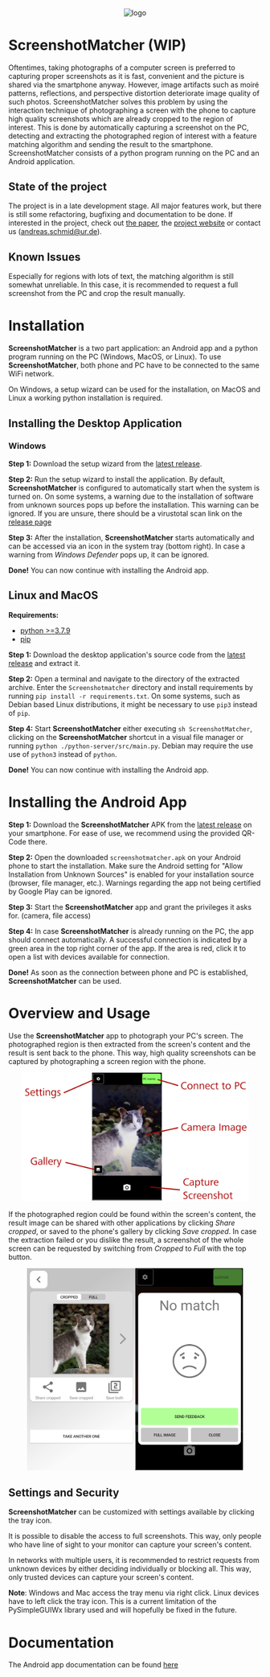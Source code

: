 <div align="center">
<img src="https://user-images.githubusercontent.com/55558407/131850012-8d9aa470-18f3-419c-a7f4-7e69bb1f44d7.png" alt="logo" width="200" align="center"/>
</div>

#  ScreenshotMatcher (WIP)

Oftentimes, taking photographs of a computer screen is preferred to capturing proper screenshots as it is fast, convenient and the picture is shared via the smartphone anyway.
However, image artifacts such as moiré patterns, reflections, and perspective distortion deteriorate image quality of such photos.
ScreenshotMatcher solves this problem by using the interaction technique of photographing a screen with the phone to capture high quality screenshots which are already cropped to the region of interest.
This is done by automatically capturing a screenshot on the PC, detecting and extracting the photographed region of interest with a feature matching algorithm and sending the result to the smartphone.
ScreenshotMatcher consists of a python program running on the PC and an Android application.

## State of the project

The project is in a late development stage.
All major features work, but there is still some refactoring, bugfixing and documentation to be done.
If interested in the project, check out [the paper](https://epub.uni-regensburg.de/47814/1/screenshotmatcher.pdf), the [project website](https://hci.ur.de/projects/screenshotmatcher) or contact us (andreas.schmid@ur.de).

## Known Issues

Especially for regions with lots of text, the matching algorithm is still somewhat unreliable.
In this case, it is recommended to request a full screenshot from the PC and crop the result manually.

# Installation

**ScreenshotMatcher** is a two part application: an Android app and a python program running on the PC (Windows, MacOS, or Linux).
To use **ScreenshotMatcher**, both phone and PC have to be connected to the same WiFi network.

On Windows, a setup wizard can be used for the installation, on MacOS and Linux a working python installation is required.

## Installing the Desktop Application

### Windows

**Step 1:**
Download the setup wizard from the [latest release](https://github.com/PDA-UR/Screenshotmatcher-2.0/releases/latest).

**Step 2:**
Run the setup wizard to install the application.
By default, **ScreenshotMatcher** is configured to automatically start when the system is turned on.
On some systems, a warning due to the installation of software from unknown sources pops up before the installation.
This warning can be ignored. If you are unsure, there should be a virustotal scan link on the [release page](https://github.com/PDA-UR/Screenshotmatcher-2.0/releases/latest)

**Step 3:**
After the installation, **ScreenshotMatcher** starts automatically and can be accessed via an icon in the system tray (bottom right).
In case a warning from *Windows Defender* pops up, it can be ignored.

**Done!**
You can now continue with installing the Android app.

## Linux and MacOS

**Requirements:**
- [python >=3.7.9](https://realpython.com/installing-python/)
- [pip](https://pip.pypa.io/en/stable/installation/)

**Step 1:**
Download the desktop application's source code from the [latest release](https://github.com/PDA-UR/Screenshotmatcher-2.0/releases/latest) and extract it.

**Step 2:**
Open a terminal and navigate to the directory of the extracted archive.
Enter the `Screenshotmatcher` directory and install requirements by running `pip install -r requirements.txt`.
On some systems, such as Debian based Linux distributions, it might be necessary to use `pip3` instead of `pip`.

**Step 4:**
Start **ScreenshotMatcher** either executing `sh ScreenshotMatcher`, clicking on the **ScreenshotMatcher** shortcut in a visual file manager or running `python ./python-server/src/main.py`.
Debian may require the use use of `python3` instead of `python`.

**Done!**
You can now continue with installing the Android app.

# Installing the Android App

**Step 1:**
Download the **ScreenshotMatcher** APK from the [latest release](https://github.com/PDA-UR/Screenshotmatcher-2.0/releases/latest) on your smartphone.
For ease of use, we recommend using the provided QR-Code there.

**Step 2:**
Open the downloaded `screenshotmatcher.apk` on your Android phone to start the installation.
Make sure the Android setting for "Allow Installation from Unknown Sources" is enabled for your installation source (browser, file manager, etc.).
Warnings regarding the app not being certified by Google Play can be ignored.

**Step 3:**
Start the **ScreenshotMatcher** app and grant the privileges it asks for. (camera, file access)

**Step 4:**
In case **ScreenshotMatcher** is already running on the PC, the app should connect automatically.
A successful connection is indicated by a green area in the top right corner of the app.
If the area is red, click it to open a list with devices available for connection.

**Done!**
As soon as the connection between phone and PC is established, **ScreenshotMatcher** can be used.

# Overview and Usage

Use the **ScreenshotMatcher** app to photograph your PC's screen.
The photographed region is then extracted from the screen's content and the result is sent back to the phone.
This way, high quality screenshots can be captured by photographing a screen region with the phone.

<p align="center">
  <img src="docs/resources/app_overview_detail.png" width=452 height=256>
</p>

If the photographed region could be found within the screen's content, the result image can be shared with other applications by clicking *Share cropped*, or saved to the phone's gallery by clicking *Save cropped*.
In case the extraction failed or you dislike the result, a screenshot of the whole screen can be requested by switching from *Cropped* to *Full* with the top button.

<p align="center">
  <img src="docs/resources/app_result.png" width=430 height=402>
</p>

## Settings and Security

**ScreenshotMatcher** can be customized with settings available by clicking the tray icon.

It is possible to disable the access to full screenshots.
This way, only people who have line of sight to your monitor can capture your screen's content.

In networks with multiple users, it is recommended to restrict requests from unknown devices by either deciding individually or blocking all.
This way, only trusted devices can capture your screen's content.

**Note**: Windows and Mac access the tray menu via right click. Linux devices have to left click the tray icon. This is a current limitation of the PySimpleGUIWx library used and will hopefully be fixed in the future.

# Documentation

The Android app documentation can be found [here](https://pda-ur.github.io/Screenshotmatcher-2.0/)
